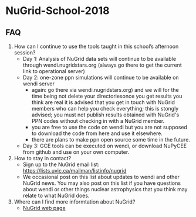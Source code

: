 # NuGrid-School-2018

## FAQ
1. How can I continue to use the tools taught in this school’s afternoon session?
   - Day 1: Analysis of NuGrid data sets will continue to be available through wendi.nugridstars.org (always go there to get the current link to operational server)
   - Day 2: one-zone ppn simulations will continue to be available on wendi server 
      * again: go there via wendi.nugridstars.org) and we will for the time being not delete your directoriesonce you get results you think are real it is advised that you get in touch with NuGrid members who can help you check everything; this is stongly advised; you must not publish results obtained with NuGrid's PPN codes without checking in with a NuGrid member.
      * you are free to use the code on wendi but you are not supposed to download the code from here and use it elsewhere.
      * there are plans to make ppn open source some time in the future.
   - Day 3: GCE tools can be executed on wendi, or download NuPyCEE from github and use on your own computer.
2. How to stay in contact?
   - Sign up to the NuGrid email list: https://lists.uvic.ca/mailman/listinfo/nugrid
   - We occasional post on this list about updates to wendi and other NuGrid news. You may also post on this list if you have questions about wendi or other things nuclear astrophysics that you think may relate to what NuGrid does.
3. Where can I find more informtation about NuGrid?
   - [NuGrid web page](http://www.nugridstars.org)





